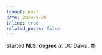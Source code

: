 ```yaml
---
layout: post
date: 2024-9-26
inline: true
related_posts: false
---
```


Started **M.S. degree** at UC Davis. 📚
